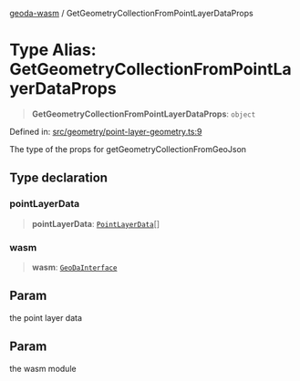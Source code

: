 [geoda-wasm](../globals.md) / GetGeometryCollectionFromPointLayerDataProps

# Type Alias: GetGeometryCollectionFromPointLayerDataProps

> **GetGeometryCollectionFromPointLayerDataProps**: `object`

Defined in: [src/geometry/point-layer-geometry.ts:9](https://github.com/GeoDaCenter/geoda-lib/blob/d16e85157b1f26754a712ea4c9a3cf18ab0e7b74/src/js/src/geometry/point-layer-geometry.ts#L9)

The type of the props for getGeometryCollectionFromGeoJson

## Type declaration

### pointLayerData

> **pointLayerData**: [`PointLayerData`](PointLayerData.md)[]

### wasm

> **wasm**: [`GeoDaInterface`](../interfaces/GeoDaInterface.md)

## Param

the point layer data

## Param

the wasm module
